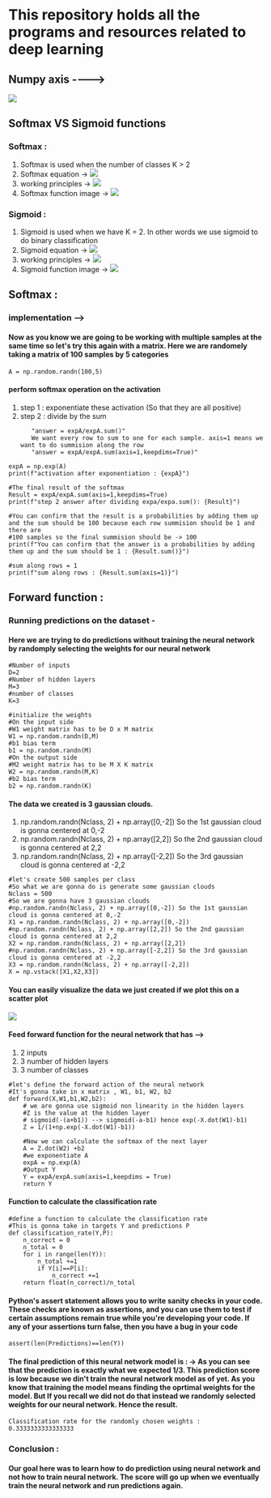 # This repository holds all the programs and resources related to deep learning
## Numpy axis ---->
![](util_pics/numpy/numpy_axis.jpg)
## Softmax VS Sigmoid functions
### Softmax :
1. Softmax is used when the number of classes K > 2
2. Softmax equation ->
![](util_pics/sofmax_vs_sigmoid/sofmax_equation.png)
3. working principles ->
![](util_pics/sofmax_vs_sigmoid/Working-principles-of-softmax-function.jpg)
4. Softmax function image ->
![](util_pics/sofmax_vs_sigmoid/Softmax-function-image.png)
### Sigmoid :
1. Sigmoid is used when we have K = 2. In other words we use sigmoid to do binary classification
2. Sigmoid equation ->
![](util_pics/sofmax_vs_sigmoid/sigmoid_equation.png)
3. working principles ->
![](util_pics/sofmax_vs_sigmoid/sigmoid_explaination.png)
4. Sigmoid function image ->
![](util_pics/sofmax_vs_sigmoid/sigmoid_function_graph.png)

## Softmax :
### implementation -->
#### Now as you know we are going to be working with multiple samples at the same time so let's try this again with a matrix. Here we are randomely taking a matrix of 100 samples by 5 categories
```
A = np.random.randn(100,5)
```
#### perform softmax operation on the activation
1. step 1 : exponentiate these activation (So that they are all positive)
2. step 2 : divide by the sum
   ```Now you are gonna have a problem here because you dont want to divide by the whole sum because then the whole thing is gonna sum to 1
      "answer = expA/expA.sum()"
      We want every row to sum to one for each sample. axis=1 means we want to do summision along the row
      "answer = expA/expA.sum(axis=1,keepdims=True)"
   ```

```
expA = np.exp(A)
print(f"activation after exponentiation : {expA}")

#The final result of the softmax
Result = expA/expA.sum(axis=1,keepdims=True)
print(f"step 2 answer after dividing expa/expa.sum(): {Result}")

#You can confirm that the result is a probabilities by adding them up and the sum should be 100 because each row summision should be 1 and there are
#100 samples so the final summision should be -> 100
print(f"You can confirm that the answer is a probabilities by adding them up and the sum should be 1 : {Result.sum()}")

#sum along rows = 1
print(f"sum along rows : {Result.sum(axis=1)}")
```

## Forward function :
### Running predictions on the dataset -
#### Here we are trying to do predictions without training the neural network by randomply selecting the weights for our neural network
```
#Number of inputs
D=2
#Number of hidden layers
M=3
#number of classes
K=3

#initialize the weights
#On the input side
#W1 weight matrix has to be D x M matrix
W1 = np.random.randn(D,M)
#b1 bias term
b1 = np.random.randn(M)
#On the output side
#M2 weight matrix has to be M X K matrix
W2 = np.random.randn(M,K)
#b2 bias term
b2 = np.random.randn(K)
```
#### The data we created is 3 gaussian clouds.
1. np.random.randn(Nclass, 2) + np.array([0,-2]) So the 1st gaussian cloud is gonna centered at 0,-2
2. np.random.randn(Nclass, 2) + np.array([2,2]) So the 2nd gaussian cloud is gonna centered at 2,2
3. np.random.randn(Nclass, 2) + np.array([-2,2]) So the 3rd gaussian cloud is gonna centered at -2,2
```
#let's create 500 samples per class
#So what we are gonna do is generate some gaussian clouds
Nclass = 500
#So we are gonna have 3 gaussian clouds
#np.random.randn(Nclass, 2) + np.array([0,-2]) So the 1st gaussian cloud is gonna centered at 0,-2
X1 = np.random.randn(Nclass, 2) + np.array([0,-2])
#np.random.randn(Nclass, 2) + np.array([2,2]) So the 2nd gaussian cloud is gonna centered at 2,2
X2 = np.random.randn(Nclass, 2) + np.array([2,2])
#np.random.randn(Nclass, 2) + np.array([-2,2]) So the 3rd gaussian cloud is gonna centered at -2,2
X3 = np.random.randn(Nclass, 2) + np.array([-2,2])
X = np.vstack([X1,X2,X3])
```
#### You can easily visualize the data we just created if we plot this on a scatter plot
![](util_pics/deep_learning_prediction/neural_network_with_randomely_selecting_weights.png)
#### Feed forward function for the neural network that has -->
1. 2 inputs
2. 3 number of hidden layers
3. 3 number of classes
```
#let's define the forward action of the neural network
#It's gonna take in x matrix , W1, b1, W2, b2
def forward(X,W1,b1,W2,b2):
    # we are gonna use sigmoid non linearity in the hidden layers
    #Z is the value at the hidden layer
    # sigmoid(-(a+b1)) --> sigmoid(-a-b1) hence exp(-X.dot(W1)-b1)
    Z = 1/(1+np.exp(-X.dot(W1)-b1))

    #Now we can calculate the softmax of the next layer
    A = Z.dot(W2) +b2
    #we exponentiate A
    expA = np.exp(A)
    #Output Y
    Y = expA/expA.sum(axis=1,keepdims = True)
    return Y
```
#### Function to calculate the classification rate
```
#define a function to calculate the classification rate
#This is gonna take in targets Y and predictions P
def classification_rate(Y,P):
    n_correct = 0
    n_total = 0
    for i in range(len(Y)):
        n_total +=1
        if Y[i]==P[i]:
            n_correct +=1
    return float(n_correct)/n_total
```
#### Python's assert statement allows you to write sanity checks in your code. These checks are known as assertions, and you can use them to test if certain assumptions remain true while you're developing your code. If any of your assertions turn false, then you have a bug in your code
```
assert(len(Predictions)==len(Y))
```
#### The final prediction of this neural network model is : -> As you can see that the prediction is exactly what we expected 1/3. This prediction score is low because we din't train the neural network model as of yet. As you know that training the model means finding the oprtimal weights for the model. But If you recall we did not do that instead we randomly selected weights for our neural network. Hence the result.
```
Classification rate for the randomly chosen weights : 0.3333333333333333
```
### Conclusion :
#### Our goal here was to learn how to do prediction using neural network and not how to train neural network. The score will go up when we eventually train the neural network and run predictions again.
